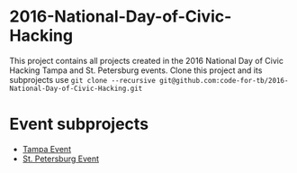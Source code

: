 # 2016-National-Day-of-Civic-Hacking
This project contains all projects created in the 2016 National Day of Civic Hacking Tampa and St. Petersburg events.
Clone this project and its subprojects use `git clone --recursive git@github.com:code-for-tb/2016-National-Day-of-Civic-Hacking.git`
# Event subprojects
* [Tampa Event](https://github.com/code-for-tb/2016-NDCH-tampa)
* [St. Petersburg Event](https://github.com/code-for-tb/2016-NDCH-St-Pete)
